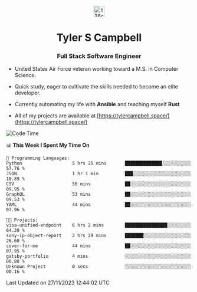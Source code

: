 <p align="center">
<a href="https://www.linkedin.com/in/t36campbell" target="blank"><img align="center" src="https://ik.imagekit.io/t36campbell/Portfolio/linkedin.png.original_m8bbGgPh6.png" alt="t36campbell" height="30" width="30" /></a>
</p>
<h1 align="center">Tyler S Campbell</h1>
<h3 align="center">Full Stack Software Engineer</h3>

* United States Air Force veteran working toward a M.S. in Computer Science.

* Quick study, eager to cultivate the skills needed to become an elite developer.

* Currently automating my life with **Ansible** and teaching myself **Rust**

* All of my projects are available at [https://tylercampbell.space/](https://tylercampbell.space/)

<!--START_SECTION:waka-->
![Code Time](http://img.shields.io/badge/Code%20Time-3%2C003%20hrs%202%20mins-blue)

📊 **This Week I Spent My Time On** 

```text
💬 Programming Languages: 
Python                   5 hrs 25 mins       ██████████████░░░░░░░░░░░   57.76 % 
JSON                     1 hr 1 min          ███░░░░░░░░░░░░░░░░░░░░░░   10.89 % 
CSV                      56 mins             ██░░░░░░░░░░░░░░░░░░░░░░░   09.95 % 
GraphQL                  53 mins             ██░░░░░░░░░░░░░░░░░░░░░░░   09.53 % 
YAML                     44 mins             ██░░░░░░░░░░░░░░░░░░░░░░░   07.96 % 

🐱‍💻 Projects: 
visa-unified-endpoint    6 hrs 2 mins        ████████████████░░░░░░░░░   64.39 % 
sony-ip-object-report    2 hrs 29 mins       ███████░░░░░░░░░░░░░░░░░░   26.60 % 
cover-for-me             44 mins             ██░░░░░░░░░░░░░░░░░░░░░░░   07.95 % 
gatsby-portfolio         4 mins              ░░░░░░░░░░░░░░░░░░░░░░░░░   00.88 % 
Unknown Project          0 secs              ░░░░░░░░░░░░░░░░░░░░░░░░░   00.16 % 
```


 Last Updated on 27/11/2023 12:44:02 UTC
<!--END_SECTION:waka-->
